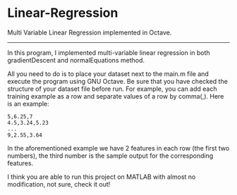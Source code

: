 # Linear-Regression
 Multi Variable Linear Regression implemented in Octave.
 
 
*******************************************************************************************************************

In this program, I implemented multi-variable linear regression in both gradientDescent and normalEquations method.

All you need to do is to place your dataset next to the main.m file and execute the program using GNU Octave.
Be sure that you have checked the structure of your dataset file before run.
For example, you can add each training example as a row and separate values of a row by comma(,).
Here is an example:
```
5,6.25,7
4.5,3.24,5.23
...
9,2.55,3.64

```
In the aforementioned example we have 2 features in each row (the first two numbers), the third number is the sample output for the corresponding features.


I think you are able to run this project on MATLAB with almost no modification, not sure, check it out!


 
